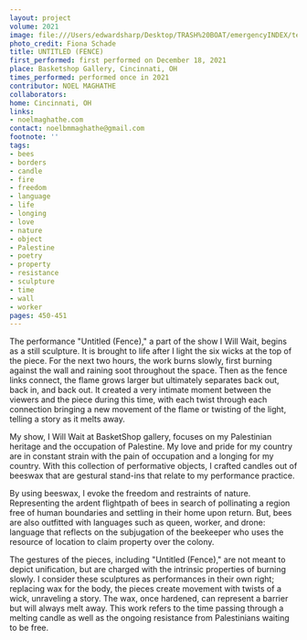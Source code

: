 ```yaml
---
layout: project
volume: 2021
image: file:///Users/edwardsharp/Desktop/TRASH%20BOAT/emergencyINDEX/ten_plus/guts/Links/1665456598289__Untitled__Fence_--Noel_Maghathe.jpg
photo_credit: Fiona Schade
title: UNTITLED (FENCE)
first_performed: first performed on December 18, 2021
place: Basketshop Gallery, Cincinnati, OH
times_performed: performed once in 2021
contributor: NOEL MAGHATHE
collaborators:
home: Cincinnati, OH
links:
- noelmaghathe.com
contact: noelbmmaghathe@gmail.com
footnote: ''
tags:
- bees
- borders
- candle
- fire
- freedom
- language
- life
- longing
- love
- nature
- object
- Palestine
- poetry
- property
- resistance
- sculpture
- time
- wall
- worker
pages: 450-451
---
```


The performance "Untitled (Fence)," a part of the show I Will Wait, begins as a still sculpture. It is brought to life after I light the six wicks at the top of the piece. For the next two hours, the work burns slowly, first burning against the wall and raining soot throughout the space. Then as the fence links connect, the flame grows larger but ultimately separates back out, back in, and back out. It created a very intimate moment between the viewers and the piece during this time, with each twist through each connection bringing a new movement of the flame or twisting of the light, telling a story as it melts away. 

My show, I Will Wait at BasketShop gallery, focuses on my Palestinian heritage and the occupation of Palestine. My love and pride for my country are in constant strain with the pain of occupation and a longing for my country. With this collection of performative objects, I crafted candles out of beeswax that are gestural stand-ins that relate to my performance practice.

By using beeswax, I evoke the freedom and restraints of nature. Representing the ardent flightpath of bees in search of pollinating a region free of human boundaries and settling in their home upon return. But, bees are also outfitted with languages such as queen, worker, and drone: language that reflects on the subjugation of the beekeeper who uses the resource of location to claim property over the colony.

The gestures of the pieces, including "Untitled (Fence)," are not meant to depict unification, but are charged with the intrinsic properties of burning slowly. I consider these sculptures as performances in their own right; replacing wax for the body, the pieces create movement with twists of a wick, unraveling a story. The wax, once hardened, can represent a barrier but will always melt away. This work refers to the time passing through a melting candle as well as the ongoing resistance from Palestinians waiting to be free. 